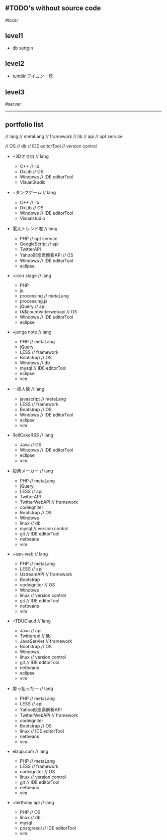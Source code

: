 #TODO's without source code
---

#local
## level1
* db settgin
## level2
+ tumblr アイコン一覧

## level3

#server

---

## portfolio list
// lang
// metaLang
// framework
// lib
// api
// opt service

// OS
// db
// IDE editorTool
// version control

* +3Dオセロ
// lang
    + C++
// lib
    + DxLib
// OS
    + Windows
// IDE editorTool
    + VisualStudio

* +タンクゲーム
// lang
    + C++
// lib
    + DxLib
// OS
    + Windows
// IDE editorTool
    + Visualstudio

* 電大トレンド君
// lang
    + PHP
// opt service
    + GoogleScript
// api
    + TwitterAPI
    + Yahoo形態素解析API
// OS
    + Windows
// IDE editorTool
    + eclipse

* +icon stage
// lang
    + PHP
    + js
    + processing
// metaLang
    + processing.js
    + jQuery
// api
    + t&$countwitterwebapi
// OS
    + Windows
// IDE editorTool
    + eclipse

* +jenga note
// lang
    + PHP
// metaLang
    + jQuery
    + LESS
// framework
    + Bootstrap
// OS
    + Windows
// db
    + mysql
// IDE editorTool
    + eclipse
    + vim

* 一夜人狼
// lang
    + javascript
// metaLang
    + LESS
// framework
    + Bootstrap
// OS
    + Windows
// IDE editorTool
    + eclipse
    + vim

* RollCakeRSS
// lang
    + Java
// OS
    + Windows
// IDE editorTool
    + eclipse
    + vim

* 投票メーカー
// lang
    + PHP
// metaLang
    + jQuery
    + LESS
// api
    + TwitterAPI
    + TwitterWebAPI
// framework
    + codeigniter
    + Bootstrap
// OS
    + Windows
    + linux
// db
    + mysql
// version control
    + git
// IDE editorTool
    + netbeans
    + vim

* +asn-web
// lang
    + PHP
// metaLang
    + LESS
// api
    + UstreamAPI
// framework
    + Bootstrap
    + codeigniter
// OS
    + Windows
    + linux
// version control
    + git
// IDE editorTool
    + netbeans
    + vim

* +TDUClaud
// lang
    + Java
// api
    + Twitterapi
// lib
    + JavaServlet
// framework
    + Bootstrap
// OS
    + Windows
    + linux
// version control
    + git
// IDE editorTool
    + netbeans
    + eclipse
    + vim

* 酔っ払った―
// lang
    + PHP
// metaLang
    + LESS
// api
    + Yahoo形態素解析API
    + TwitterWebAPI
// framework
    + codeigniter
    + Bootstrap
// OS
    + linux
// IDE editorTool
    + netbeans
    + vim

* elzup.com
// lang
    + PHP
// metaLang
    + LESS
// framework
    + codeigniter
// OS
    + linux
// version control
    + git
// IDE editorTool
    + netbeans
    + vim


* +birthday api
// lang
    + PHP
// OS
    + linux
// db
    + mysql
    + postgresql
// IDE editorTool
    + vim





